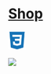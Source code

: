 # [Shop](https://mahdirazzaghi808.github.io/shop-css/)

<p align="left">
<a href="https://www.w3.org/TR/CSS/#css" target="_blank" rel="noreferrer"><img
          src="https://raw.githubusercontent.com/MahdiRazzaghi808/MahdiRazzaghi808/5f078584a7113bc5c08dbbb2bd7836624e55756d/css3-colored.svg"
          width="36" height="36" alt="CSS3" /></a>
</p>

<img src='https://mahdirazzaghi808.github.io/personal/static/media/shop.30282a41af92b03d5470.jpg' />
